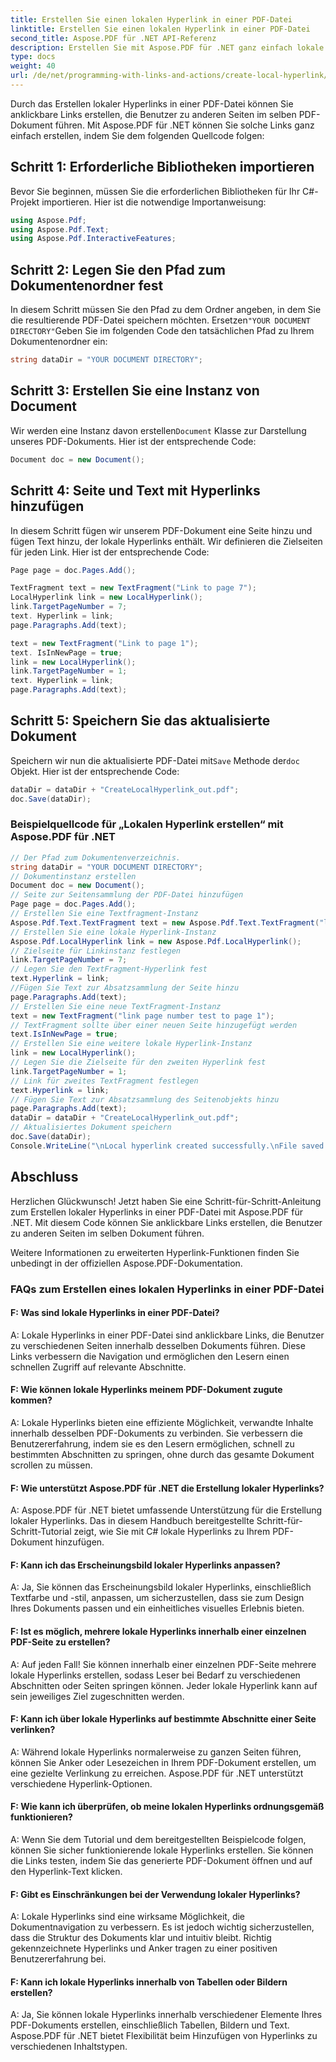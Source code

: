 ```yaml
---
title: Erstellen Sie einen lokalen Hyperlink in einer PDF-Datei
linktitle: Erstellen Sie einen lokalen Hyperlink in einer PDF-Datei
second_title: Aspose.PDF für .NET API-Referenz
description: Erstellen Sie mit Aspose.PDF für .NET ganz einfach lokale Hyperlinks in einer PDF-Datei.
type: docs
weight: 40
url: /de/net/programming-with-links-and-actions/create-local-hyperlink/
---
```

Durch das Erstellen lokaler Hyperlinks in einer PDF-Datei können Sie anklickbare Links erstellen, die Benutzer zu anderen Seiten im selben PDF-Dokument führen. Mit Aspose.PDF für .NET können Sie solche Links ganz einfach erstellen, indem Sie dem folgenden Quellcode folgen:

## Schritt 1: Erforderliche Bibliotheken importieren

Bevor Sie beginnen, müssen Sie die erforderlichen Bibliotheken für Ihr C#-Projekt importieren. Hier ist die notwendige Importanweisung:

```csharp
using Aspose.Pdf;
using Aspose.Pdf.Text;
using Aspose.Pdf.InteractiveFeatures;
```

## Schritt 2: Legen Sie den Pfad zum Dokumentenordner fest

 In diesem Schritt müssen Sie den Pfad zu dem Ordner angeben, in dem Sie die resultierende PDF-Datei speichern möchten. Ersetzen`"YOUR DOCUMENT DIRECTORY"`Geben Sie im folgenden Code den tatsächlichen Pfad zu Ihrem Dokumentenordner ein:

```csharp
string dataDir = "YOUR DOCUMENT DIRECTORY";
```

## Schritt 3: Erstellen Sie eine Instanz von Document

 Wir werden eine Instanz davon erstellen`Document` Klasse zur Darstellung unseres PDF-Dokuments. Hier ist der entsprechende Code:

```csharp
Document doc = new Document();
```

## Schritt 4: Seite und Text mit Hyperlinks hinzufügen

In diesem Schritt fügen wir unserem PDF-Dokument eine Seite hinzu und fügen Text hinzu, der lokale Hyperlinks enthält. Wir definieren die Zielseiten für jeden Link. Hier ist der entsprechende Code:

```csharp
Page page = doc.Pages.Add();

TextFragment text = new TextFragment("Link to page 7");
LocalHyperlink link = new LocalHyperlink();
link.TargetPageNumber = 7;
text. Hyperlink = link;
page.Paragraphs.Add(text);

text = new TextFragment("Link to page 1");
text. IsInNewPage = true;
link = new LocalHyperlink();
link.TargetPageNumber = 1;
text. Hyperlink = link;
page.Paragraphs.Add(text);
```

## Schritt 5: Speichern Sie das aktualisierte Dokument

 Speichern wir nun die aktualisierte PDF-Datei mit`Save` Methode der`doc` Objekt. Hier ist der entsprechende Code:

```csharp
dataDir = dataDir + "CreateLocalHyperlink_out.pdf";
doc.Save(dataDir);
```

### Beispielquellcode für „Lokalen Hyperlink erstellen“ mit Aspose.PDF für .NET 
```csharp
// Der Pfad zum Dokumentenverzeichnis.
string dataDir = "YOUR DOCUMENT DIRECTORY";
// Dokumentinstanz erstellen
Document doc = new Document();
// Seite zur Seitensammlung der PDF-Datei hinzufügen
Page page = doc.Pages.Add();
// Erstellen Sie eine Textfragment-Instanz
Aspose.Pdf.Text.TextFragment text = new Aspose.Pdf.Text.TextFragment("link page number test to page 7");
// Erstellen Sie eine lokale Hyperlink-Instanz
Aspose.Pdf.LocalHyperlink link = new Aspose.Pdf.LocalHyperlink();
// Zielseite für Linkinstanz festlegen
link.TargetPageNumber = 7;
// Legen Sie den TextFragment-Hyperlink fest
text.Hyperlink = link;
//Fügen Sie Text zur Absatzsammlung der Seite hinzu
page.Paragraphs.Add(text);
// Erstellen Sie eine neue TextFragment-Instanz
text = new TextFragment("link page number test to page 1");
// TextFragment sollte über einer neuen Seite hinzugefügt werden
text.IsInNewPage = true;
// Erstellen Sie eine weitere lokale Hyperlink-Instanz
link = new LocalHyperlink();
// Legen Sie die Zielseite für den zweiten Hyperlink fest
link.TargetPageNumber = 1;
// Link für zweites TextFragment festlegen
text.Hyperlink = link;
// Fügen Sie Text zur Absatzsammlung des Seitenobjekts hinzu
page.Paragraphs.Add(text);    
dataDir = dataDir + "CreateLocalHyperlink_out.pdf";
// Aktualisiertes Dokument speichern
doc.Save(dataDir);
Console.WriteLine("\nLocal hyperlink created successfully.\nFile saved at " + dataDir);            
```

## Abschluss

Herzlichen Glückwunsch! Jetzt haben Sie eine Schritt-für-Schritt-Anleitung zum Erstellen lokaler Hyperlinks in einer PDF-Datei mit Aspose.PDF für .NET. Mit diesem Code können Sie anklickbare Links erstellen, die Benutzer zu anderen Seiten im selben Dokument führen.

Weitere Informationen zu erweiterten Hyperlink-Funktionen finden Sie unbedingt in der offiziellen Aspose.PDF-Dokumentation.

### FAQs zum Erstellen eines lokalen Hyperlinks in einer PDF-Datei

#### F: Was sind lokale Hyperlinks in einer PDF-Datei?

A: Lokale Hyperlinks in einer PDF-Datei sind anklickbare Links, die Benutzer zu verschiedenen Seiten innerhalb desselben Dokuments führen. Diese Links verbessern die Navigation und ermöglichen den Lesern einen schnellen Zugriff auf relevante Abschnitte.

#### F: Wie können lokale Hyperlinks meinem PDF-Dokument zugute kommen?

A: Lokale Hyperlinks bieten eine effiziente Möglichkeit, verwandte Inhalte innerhalb desselben PDF-Dokuments zu verbinden. Sie verbessern die Benutzererfahrung, indem sie es den Lesern ermöglichen, schnell zu bestimmten Abschnitten zu springen, ohne durch das gesamte Dokument scrollen zu müssen.

#### F: Wie unterstützt Aspose.PDF für .NET die Erstellung lokaler Hyperlinks?
A: Aspose.PDF für .NET bietet umfassende Unterstützung für die Erstellung lokaler Hyperlinks. Das in diesem Handbuch bereitgestellte Schritt-für-Schritt-Tutorial zeigt, wie Sie mit C# lokale Hyperlinks zu Ihrem PDF-Dokument hinzufügen.

#### F: Kann ich das Erscheinungsbild lokaler Hyperlinks anpassen?

A: Ja, Sie können das Erscheinungsbild lokaler Hyperlinks, einschließlich Textfarbe und -stil, anpassen, um sicherzustellen, dass sie zum Design Ihres Dokuments passen und ein einheitliches visuelles Erlebnis bieten.

#### F: Ist es möglich, mehrere lokale Hyperlinks innerhalb einer einzelnen PDF-Seite zu erstellen?

A: Auf jeden Fall! Sie können innerhalb einer einzelnen PDF-Seite mehrere lokale Hyperlinks erstellen, sodass Leser bei Bedarf zu verschiedenen Abschnitten oder Seiten springen können. Jeder lokale Hyperlink kann auf sein jeweiliges Ziel zugeschnitten werden.

#### F: Kann ich über lokale Hyperlinks auf bestimmte Abschnitte einer Seite verlinken?

A: Während lokale Hyperlinks normalerweise zu ganzen Seiten führen, können Sie Anker oder Lesezeichen in Ihrem PDF-Dokument erstellen, um eine gezielte Verlinkung zu erreichen. Aspose.PDF für .NET unterstützt verschiedene Hyperlink-Optionen.

#### F: Wie kann ich überprüfen, ob meine lokalen Hyperlinks ordnungsgemäß funktionieren?

A: Wenn Sie dem Tutorial und dem bereitgestellten Beispielcode folgen, können Sie sicher funktionierende lokale Hyperlinks erstellen. Sie können die Links testen, indem Sie das generierte PDF-Dokument öffnen und auf den Hyperlink-Text klicken.

#### F: Gibt es Einschränkungen bei der Verwendung lokaler Hyperlinks?

A: Lokale Hyperlinks sind eine wirksame Möglichkeit, die Dokumentnavigation zu verbessern. Es ist jedoch wichtig sicherzustellen, dass die Struktur des Dokuments klar und intuitiv bleibt. Richtig gekennzeichnete Hyperlinks und Anker tragen zu einer positiven Benutzererfahrung bei.

#### F: Kann ich lokale Hyperlinks innerhalb von Tabellen oder Bildern erstellen?

A: Ja, Sie können lokale Hyperlinks innerhalb verschiedener Elemente Ihres PDF-Dokuments erstellen, einschließlich Tabellen, Bildern und Text. Aspose.PDF für .NET bietet Flexibilität beim Hinzufügen von Hyperlinks zu verschiedenen Inhaltstypen.